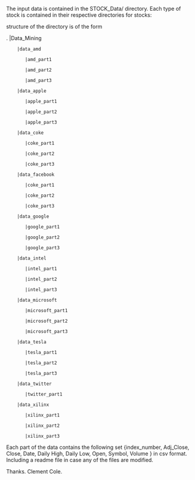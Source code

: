 The input data is contained in the STOCK_Data/ directory. Each type of stock is contained in their respective directories for stocks:

structure of the directory is of the form

. 
	|Data_Mining

		|data_amd

		   |amd_part1

		   |amd_part2

		   |amd_part3

		|data_apple

		   |apple_part1

		   |apple_part2

		   |apple_part3

		|data_coke

		   |coke_part1

		   |coke_part2

		   |coke_part3

		|data_facebook

		   |coke_part1

		   |coke_part2

		   |coke_part3

		|data_google

		   |google_part1

		   |google_part2

		   |google_part3

		|data_intel

		   |intel_part1

		   |intel_part2

		   |intel_part3

		|data_microsoft

		   |microsoft_part1

		   |microsoft_part2

		   |microsoft_part3

		|data_tesla

		   |tesla_part1

		   |tesla_part2

		   |tesla_part3

		|data_twitter

		   |twitter_part1

		|data_xilinx

		   |xilinx_part1

		   |xilinx_part2
		   
		   |xilinx_part3


Each part of the data contains the following set {index_number, Adj_Close, Close,  Date,  Daily High,  Daily Low,  Open, Symbol, Volume } in csv format.
Including a readme file in case any of the files are modified.

Thanks.
Clement Cole.
